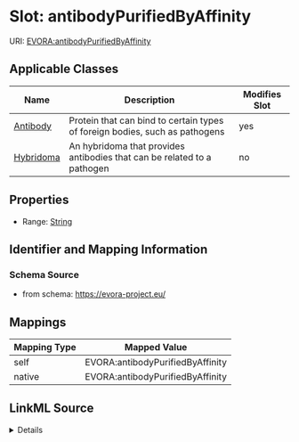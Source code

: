 

# Slot: antibodyPurifiedByAffinity



URI: [EVORA:antibodyPurifiedByAffinity](https://evora-project.eu/antibodyPurifiedByAffinity)



<!-- no inheritance hierarchy -->





## Applicable Classes

| Name | Description | Modifies Slot |
| --- | --- | --- |
| [Antibody](Antibody.md) | Protein that can bind to certain types of foreign bodies, such as pathogens |  yes  |
| [Hybridoma](Hybridoma.md) | An hybridoma that provides antibodies that can be related to a pathogen |  no  |







## Properties

* Range: [String](String.md)





## Identifier and Mapping Information







### Schema Source


* from schema: https://evora-project.eu/




## Mappings

| Mapping Type | Mapped Value |
| ---  | ---  |
| self | EVORA:antibodyPurifiedByAffinity |
| native | EVORA:antibodyPurifiedByAffinity |




## LinkML Source

<details>
```yaml
name: antibodyPurifiedByAffinity
from_schema: https://evora-project.eu/
rank: 1000
alias: antibodyPurifiedByAffinity
domain_of:
- Antibody
range: string

```
</details>